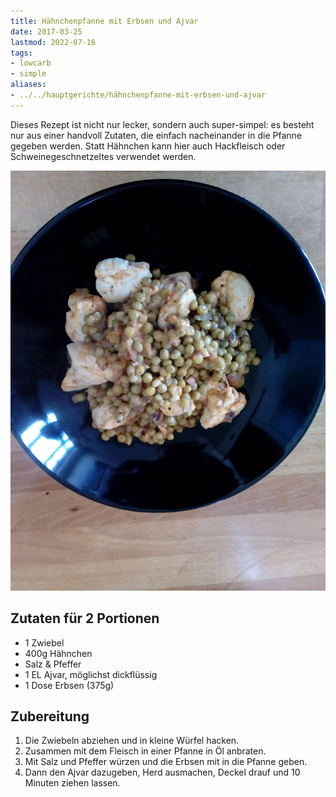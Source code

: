 ```yaml
---
title: Hähnchenpfanne mit Erbsen und Ajvar
date: 2017-03-25
lastmod: 2022-07-16
tags:
- lowcarb
- simple
aliases:
- ../../hauptgerichte/hähnchenpfanne-mit-erbsen-und-ajvar
---
```


Dieses Rezept ist nicht nur lecker, sondern auch super-simpel: es besteht nur aus einer handvoll Zutaten, die einfach nacheinander in die Pfanne gegeben werden. Statt Hähnchen kann hier auch Hackfleisch oder Schweinegeschnetzeltes verwendet werden.

![](/img/haehnchen-mit-ajvar-und-erbsen.webp)

## Zutaten für 2 Portionen

- 1 Zwiebel
- 400g Hähnchen
- Salz & Pfeffer
- 1 EL Ajvar, möglichst dickflüssig
- 1 Dose Erbsen (375g)

## Zubereitung

1. Die Zwiebeln abziehen und in kleine Würfel hacken.
1. Zusammen mit dem Fleisch in einer Pfanne in Öl anbraten.
1. Mit Salz und Pfeffer würzen und die Erbsen mit in die Pfanne geben.
1. Dann den Ajvar dazugeben, Herd ausmachen, Deckel drauf und 10 Minuten ziehen lassen.
